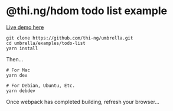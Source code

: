# @thi.ng/hdom todo list example

[Live demo here](http://demo.thi.ng/umbrella/todo-list/)

```
git clone https://github.com/thi-ng/umbrella.git
cd umbrella/examples/todo-list
yarn install
```

Then...

```
# For Mac
yarn dev

# For Debian, Ubuntu, Etc.
yarn debdev
```

Once webpack has completed building, refresh your browser...
